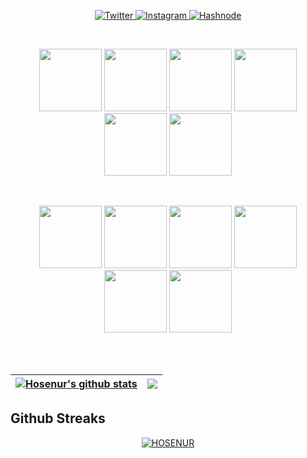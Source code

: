<!-- # <p align="center">Hello, Stranger!<img src="https://raw.githubusercontent.com/sereneinserenade/sereneinserenade/master/wave.gif" width="40px" /></p> -->



<p align="center">

  <a href="https://twitter.com/hosenurdev" target="_blank">
    <img src="https://img.shields.io/badge/twitter-%231DA1F2.svg?&style=for-the-badge&logo=twitter&logoColor=white&color=071A2C" alt="Twitter"/>
  </a>

  <a href="https://instagram.com/hosenur.dev" target="_blank">
    <img src="https://img.shields.io/badge/instagram-%23E4405F.svg?&style=for-the-badge&logo=instagram&logoColor=white&color=071A2C" alt="Instagram"/>
  </a>

  <a href="https://blog.hosenur.dev" target="_blank">
    <img src="https://img.shields.io/badge/hashnode-%2312100E.svg?&style=for-the-badge&logo=hashnode&logoColor=white&color=071A2C" alt="Hashnode"/>
  </a>

</p>

<!-- Here are some ideas to get you started:
- 🔭 I’m currently working on ...
- 🌱 I’m currently learning ...
- 👯 I’m looking to collaborate on ...
- 🤔 I’m looking for help with ...
- 💬 Ask me about ...
- 📫 How to reach me: ...
- 😄 Pronouns: ...
- ⚡ Fun fact: ... -->

<br/>

<p align="center">
<img src="https://img.icons8.com/color/480/000000/javascript--v1.png" width="100"/>
<img src="https://img.icons8.com/color/480/000000/python--v1.png" width="100"/>
<img src="https://img.icons8.com/color/480/000000/java-coffee-cup-logo--v1.png" width="100"/>
<img src="https://img.icons8.com/dusk/512/000000/php-logo.png" width="100"/>
<img src="https://img.icons8.com/color/480/000000/c-plus-plus-logo.png" width="100"/>
<img src="https://img.icons8.com/color/480/000000/golang.png" width="100"/>
</p>
<br/>
<p align="center">
<img src="https://img.icons8.com/ios-filled/500/000000/circled-n.png"width="100"/>
<img src="https://img.icons8.com/clouds/500/000000/react.png" width="100"/>
<img src="https://img.icons8.com/color/480/000000/firebase.png" width="100"/>
<img src="https://img.icons8.com/color/480/000000/java-coffee-cup-logo--v1.png" width="100"/>
<img src="https://img.icons8.com/color/480/000000/c-plus-plus-logo.png" width="100"/>
<img src="https://img.icons8.com/color/480/000000/golang.png" width="100"/>
</p>
<br/>

<!--START_SECTION:readme-info-->
<!--END_SECTION:readme-info-->

<br />

<table align="center">
  <thead>
  <tr>
  <th>
    <a href="https://github.com/HOSENUR">
      <img align="center" src="https://github-readme-stats.vercel.app/api?username=HOSENUR&amp;show_icons=true&amp;include_all_commits=true&amp;theme=dracula&amp;hide_border=true" alt="Hosenur's github stats" data-canonical-src="https://github-readme-stats.vercel.app/api/top-langs/?username=sereneinserenade&amp;layout=compact&amp;theme=radical&amp;hide_border=true" style="max-width: 100%;">
<br/>
    </a>
  </th>
  <th>
    <a href="https://github.com/HOSENUR">
      <img align="center" src="https://github-readme-stats.vercel.app/api/top-langs/?username=HOSENUR&amp;layout=compact&amp;theme=dracula&amp;hide_border=true" data-canonical-src="https://github-readme-stats.vercel.app/api/top-langs/?username=HOSENUR&amp;layout=compact&amp;theme=buefy&amp;hide_border=true" style="max-width: 100%;">
    </a>
  </th>
</tr>
</thead>
</table>

## Github Streaks

<p align="center">
  <a href="https://github.com/HOSENUR">
    <img src="https://github-readme-streak-stats.herokuapp.com/?user=HOSENUR&theme=dracula" alt="HOSENUR" />    
  </a>
</p>

